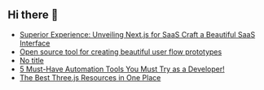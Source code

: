 ## Hi there 👋

<!--
**ahmadmunib/ahmadmunib** is a ✨ _special_ ✨ repository because its `README.md` (this file) appears on your GitHub profile.

Here are some ideas to get you started:

- 🔭 I’m currently working on ...
- 🌱 I’m currently learning ...
- 👯 I’m looking to collaborate on ...
- 🤔 I’m looking for help with ...
- 💬 Ask me about ...
- 📫 How to reach me: ...
- 😄 Pronouns: ...
- ⚡ Fun fact: ...
-->

<!-- daily.dev BOOKMARKS:START -->
- [Superior Experience: Unveiling Next.js for SaaS Craft a Beautiful SaaS Interface](https://app.daily.dev/posts/twOfQboM2?utm_source=rss&utm_medium=bookmarks&utm_campaign=Pkz0XOXGkQ9Ucdi5Fo1gY)
- [Open source tool for creating beautiful user flow prototypes](https://app.daily.dev/posts/4KEW1SsF9?utm_source=rss&utm_medium=bookmarks&utm_campaign=Pkz0XOXGkQ9Ucdi5Fo1gY)
- [No title](https://app.daily.dev/posts/x3EyzOz6V?utm_source=rss&utm_medium=bookmarks&utm_campaign=Pkz0XOXGkQ9Ucdi5Fo1gY)
- [5 Must-Have Automation Tools You Must Try as a Developer!](https://app.daily.dev/posts/nd59HRNZV?utm_source=rss&utm_medium=bookmarks&utm_campaign=Pkz0XOXGkQ9Ucdi5Fo1gY)
- [The Best Three.js Resources in One Place](https://app.daily.dev/posts/RqlFnAGje?utm_source=rss&utm_medium=bookmarks&utm_campaign=Pkz0XOXGkQ9Ucdi5Fo1gY)
<!-- daily.dev BOOKMARKS:END -->
